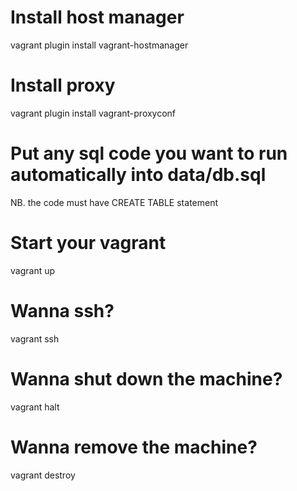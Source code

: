 # Install host manager
  vagrant plugin install vagrant-hostmanager

# Install proxy
  vagrant plugin install vagrant-proxyconf

# Put any sql code you want to run automatically into data/db.sql
  NB. the code must have CREATE TABLE statement

# Start your vagrant
  vagrant up

# Wanna ssh?
  vagrant ssh

# Wanna shut down the machine?
  vagrant halt

# Wanna remove the machine?
  vagrant destroy
